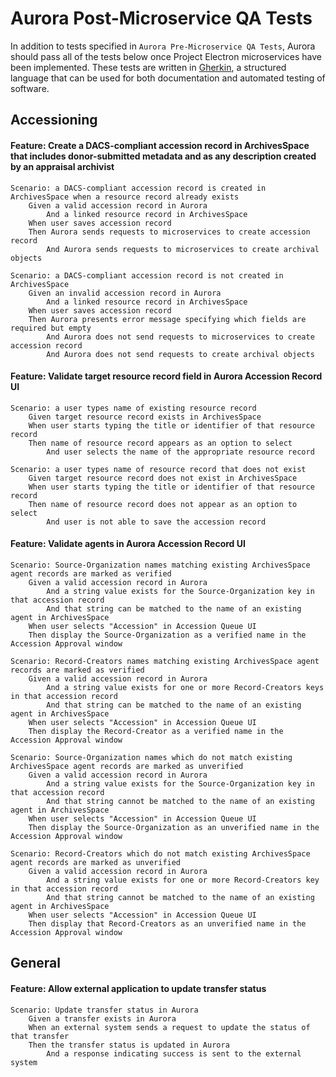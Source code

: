 # Aurora Post-Microservice QA Tests

In addition to tests specified in `Aurora Pre-Microservice QA Tests`, Aurora should pass all of the tests below once Project Electron microservices have been implemented. These tests are written in [Gherkin](https://github.com/cucumber/cucumber/wiki/Gherkin), a structured language that can be used for both documentation and automated testing of software.

## Accessioning

#### Feature: Create a DACS-compliant accession record in ArchivesSpace that includes donor-submitted metadata and as any description created by an appraisal archivist

	Scenario: a DACS-compliant accession record is created in ArchivesSpace when a resource record already exists
		Given a valid accession record in Aurora
			And a linked resource record in ArchivesSpace
		When user saves accession record
		Then Aurora sends requests to microservices to create accession record
			And Aurora sends requests to microservices to create archival objects

	Scenario: a DACS-compliant accession record is not created in ArchivesSpace
		Given an invalid accession record in Aurora
			And a linked resource record in ArchivesSpace
		When user saves accession record
		Then Aurora presents error message specifying which fields are required but empty
			And Aurora does not send requests to microservices to create accession record
			And Aurora does not send requests to create archival objects

#### Feature: Validate target resource record field in Aurora Accession Record UI

	Scenario: a user types name of existing resource record
		Given target resource record exists in ArchivesSpace
		When user starts typing the title or identifier of that resource record
		Then name of resource record appears as an option to select
			And user selects the name of the appropriate resource record

	Scenario: a user types name of resource record that does not exist
		Given target resource record does not exist in ArchivesSpace
		When user starts typing the title or identifier of that resource record
		Then name of resource record does not appear as an option to select
			And user is not able to save the accession record

#### Feature: Validate agents in Aurora Accession Record UI

	Scenario: Source-Organization names matching existing ArchivesSpace agent records are marked as verified
		Given a valid accession record in Aurora
			And a string value exists for the Source-Organization key in that accession record
			And that string can be matched to the name of an existing agent in ArchivesSpace
		When user selects "Accession" in Accession Queue UI
		Then display the Source-Organization as a verified name in the Accession Approval window

	Scenario: Record-Creators names matching existing ArchivesSpace agent records are marked as verified
		Given a valid accession record in Aurora
			And a string value exists for one or more Record-Creators keys in that accession record
			And that string can be matched to the name of an existing agent in ArchivesSpace
		When user selects "Accession" in Accession Queue UI
		Then display the Record-Creator as a verified name in the Accession Approval window

	Scenario: Source-Organization names which do not match existing ArchivesSpace agent records are marked as unverified
		Given a valid accession record in Aurora
			And a string value exists for the Source-Organization key in that accession record
			And that string cannot be matched to the name of an existing agent in ArchivesSpace
		When user selects "Accession" in Accession Queue UI
		Then display the Source-Organization as an unverified name in the Accession Approval window

	Scenario: Record-Creators which do not match existing ArchivesSpace agent records are marked as unverified
		Given a valid accession record in Aurora
			And a string value exists for one or more Record-Creators key in that accession record
			And that string cannot be matched to the name of an existing agent in ArchivesSpace
		When user selects "Accession" in Accession Queue UI
		Then display that Record-Creators as an unverified name in the Accession Approval window

## General

#### Feature: Allow external application to update transfer status

	Scenario: Update transfer status in Aurora
		Given a transfer exists in Aurora
		When an external system sends a request to update the status of that transfer
		Then the transfer status is updated in Aurora
			And a response indicating success is sent to the external system
